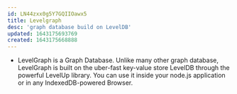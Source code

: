 ```yaml
---
id: LN44zxx0g5Y7GQIIOawx5
title: Levelgraph
desc: 'graph database build on LevelDB'
updated: 1643175693769
created: 1643175668888
---
```


- LevelGraph is a Graph Database. Unlike many other graph database, LevelGraph is built on the uber-fast key-value store LevelDB through the powerful LevelUp library. You can use it inside your node.js application or in any IndexedDB-powered Browser.
